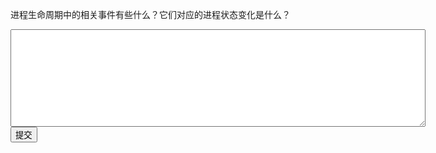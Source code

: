 进程生命周期中的相关事件有些什么？它们对应的进程状态变化是什么？
<div class="active-code">
<textarea rows="10" cols="80"></textarea>
<div><input class="action-submit" type="submit" value="提交"/></div>
</div>